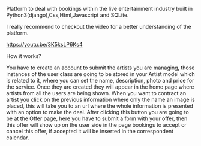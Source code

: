 Platform to deal with bookings within the live entertainment industry built in Python3(django),Css,Html,Javascript and SQLite.

I really recommend to checkout the video for a better understanding of the platform.

https://youtu.be/3K5ksLP6Ks4


How it works?

You have to create an account to submit the artists you are managing, those instances of the user class 
are going to be stored in your Artist model which is related to it, where you can set the name, description, photo  and price for the service.
Once they are created they will appear in the home page where artists from all the users are being shown. When you want to contract an artist you click on the 
previous information where only the name an image is placed, this will take you to an url where the whole information is presented with an option to make the deal. 
After clicking this button you are going to be at the Offer page, here you have to submit a form with your offer, then this offer will show up on the user side 
in the page bookings to accept or cancel this offer, if  accepted  it will be inserted in the correspondent calendar.
